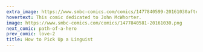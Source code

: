```yaml
---
extra_image: https://www.smbc-comics.com/comics/1477840599-20161030after.png
hovertext: This comic dedicated to John McWhorter.
image: https://www.smbc-comics.com/comics/1477840581-20161030.png
next_comic: path-of-a-hero
prev_comic: love-2
title: How to Pick Up a Linguist
---
```



